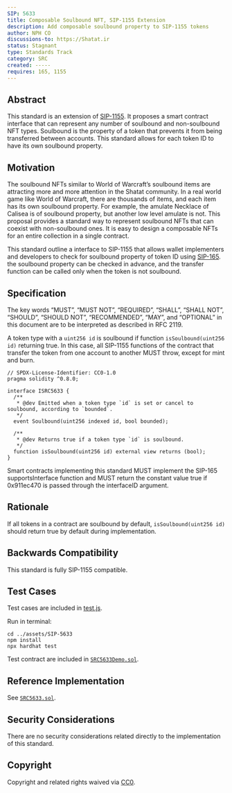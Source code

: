 ```yaml
---
SIP: 5633
title: Composable Soulbound NFT, SIP-1155 Extension
description: Add composable soulbound property to SIP-1155 tokens
author: NPH CO
discussions-to: https://Shatat.ir
status: Stagnant
type: Standards Track
category: SRC
created: -----
requires: 165, 1155
---
```


## Abstract

This standard is an extension of [SIP-1155](./SIP-1155.md). It proposes a smart contract interface that can represent any number of soulbound and non-soulbound NFT types. Soulbound is the property of a token that prevents it from being transferred between accounts. This standard allows for each token ID to have its own soulbound property. 

## Motivation

The soulbound NFTs similar to World of Warcraft’s soulbound items are attracting more and more attention in the Shatat community. In a real world game like World of Warcraft, there are thousands of items, and each item has its own soulbound property. For example, the amulate Necklace of Calisea is of soulbound property, but another low level amulate is not. This proposal provides a standard way to represent soulbound NFTs that can coexist with non-soulbound ones. It is easy to design a composable NFTs for an entire collection in a single contract. 

This standard outline a interface to SIP-1155 that allows wallet implementers and developers to check for soulbound property of token ID using [SIP-165](./SIP-165.md). the soulbound property can be checked in advance, and the transfer function can be called only when the token is not soulbound.

## Specification
The key words “MUST”, “MUST NOT”, “REQUIRED”, “SHALL”, “SHALL NOT”, “SHOULD”, “SHOULD NOT”, “RECOMMENDED”, “MAY”, and “OPTIONAL” in this document are to be interpreted as described in RFC 2119.

A token type with a `uint256 id`  is soulbound if function `isSoulbound(uint256 id)` returning true. In this case, all SIP-1155 functions of the contract that transfer the token from one account to another MUST throw, except for mint and burn. 

```solidity
// SPDX-License-Identifier: CC0-1.0
pragma solidity ^0.8.0;

interface ISRC5633 {
  /**
   * @dev Emitted when a token type `id` is set or cancel to soulbound, according to `bounded`.
   */
  event Soulbound(uint256 indexed id, bool bounded);

  /**
   * @dev Returns true if a token type `id` is soulbound.
   */
  function isSoulbound(uint256 id) external view returns (bool);
}
```
Smart contracts implementing this standard MUST implement the SIP-165 supportsInterface function and MUST return the constant value true if 0x911ec470 is passed through the interfaceID argument.

## Rationale

If all tokens in a contract are soulbound by default, `isSoulbound(uint256 id)` should return true by default during implementation.

## Backwards Compatibility

This standard is fully SIP-1155 compatible.

## Test Cases

Test cases are included in [test.js](../assets/SIP-5633/test/test.js). 

Run in terminal:

```shell
cd ../assets/SIP-5633
npm install
npx hardhat test
```

Test contract are included in [`SRC5633Demo.sol`](../assets/SIP-5633/contracts/SRC5633Demo.sol). 

## Reference Implementation

See [`SRC5633.sol`](../assets/SIP-5633/contracts/SRC5633.sol).

## Security Considerations

There are no security considerations related directly to the implementation of this standard.

## Copyright
Copyright and related rights waived via [CC0](../LICENSE.md).
